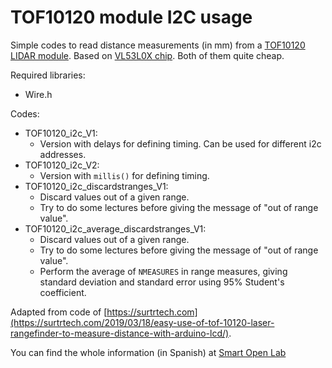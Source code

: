 # TOF10120 module I2C usage

Simple codes to read distance measurements (in mm) from a [TOF10120 LIDAR module](https://www.banggood.com/search/tof10120.html?from=nav). Based on [VL53L0X chip](https://www.banggood.com/search/vl53lox.html?from=nav). Both of them quite cheap.

Required libraries:
  - Wire.h 

Codes:
  - TOF10120_i2c_V1: 
    - Version with delays for defining timing. Can be used for different i2c addresses.
  - TOF10120_i2c_V2:
    - Version with `millis()` for defining timing.
  - TOF10120_i2c_discardstranges_V1: 
    - Discard values out of a given range.
    - Try to do some lectures before giving the message of "out of range value".
  - TOF10120_i2c_average_discardstranges_V1: 
    - Discard values out of a given range.
    - Try to do some lectures before giving the message of "out of range value".
    - Perform the average of `NMEASURES` in range measures, giving standard deviation and standard error using 95% Student's coefficient.

Adapted from code of [https://surtrtech.com](https://surtrtech.com/2019/03/18/easy-use-of-tof-10120-laser-rangefinder-to-measure-distance-with-arduino-lcd/).

You can find the whole information (in Spanish) at [Smart Open Lab](https://www.smartopenlab.com/proyecto/tutorial-de-uso-del-sensor-lidar-tof10120/)
